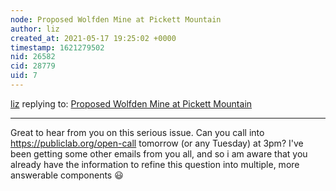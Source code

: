 ```yaml
---
node: Proposed Wolfden Mine at Pickett Mountain
author: liz
created_at: 2021-05-17 19:25:02 +0000
timestamp: 1621279502
nid: 26582
cid: 28779
uid: 7
---
```




[liz](../profile/liz) replying to: [Proposed Wolfden Mine at Pickett Mountain](../notes/Greenhorns/05-13-2021/proposed-wolfden-mine-at-pickett-mountain)

----
Great to hear from you on this serious issue. Can you call into https://publiclab.org/open-call tomorrow (or any Tuesday) at 3pm? I've been getting some other emails from you all, and so i am aware that you already have the information to refine this question into multiple, more answerable components 😃 